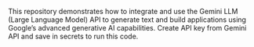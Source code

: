 This repository demonstrates how to integrate and use the Gemini LLM (Large Language Model) API to generate text and build applications using Google’s advanced generative AI capabilities.
Create API key from Gemini API and save in secrets to run this code.
